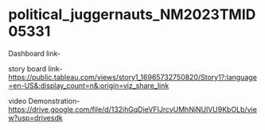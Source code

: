 # political_juggernauts_NM2023TMID05331

Dashboard link-


story board link-https://public.tableau.com/views/story1_16965732750820/Story1?:language=en-US&:display_count=n&:origin=viz_share_link

video Demonstration-https://drive.google.com/file/d/132ihGqDieVFIJrcvUMhNjNUlVU9KbOLb/view?usp=drivesdk
